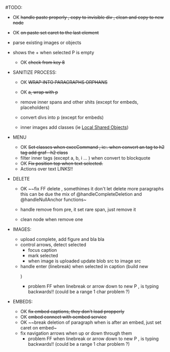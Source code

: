 
#TODO:

  + OK ~~handle paste properly , copy to invisible div , clean and copy to new node~~
  + OK ~~on paste set caret to the last element~~
  + parse existing images or objects
  + shows the + when selected P is empty
    + OK ~~check from key 8~~

  + SANITIZE PROCESS:
    + OK ~~WRAP INTO PARAGRAPHS ORPHANS~~
    + OK ~~a,  wrap with p~~

    + remove inner spans and other shits (except for embeds, placeholders)
    + convert divs into p (except for embeds)
    + inner images add classes (ie <a target="_blank" href="http://kb2.adobe.com/cps/161/tn_16194.html" data-href="http://kb2.adobe.com/cps/161/tn_16194.html" class="markup--anchor markup--p-anchor" data-tooltip="http://kb2.adobe.com/cps/161/tn_16194.html" data-tooltip-position="bottom" data-tooltip-type="link">Local Shared Objects</a>)

  + MENU
    + OK ~~Set classes when execCommand , ie:. when convert an <a> tag to h2 tag add graf--h2 class~~
    + filter inner tags (except a, b, i ... ) when convert to blockquote
    + OK ~~Fix position top when text selected.~~
    + Actions over text LINKS!!

  + DELETE

    + OK ~~fix FF delete , somethimes it don't let delete more paragraphs
      this can be due the mix of @handleCompleteDeletion and @handleNullAnchor functions~

    + handle remove from pre, it set rare span, just remove it
    + clean node when remove one

  + IMAGES:
    + upload complete, add figure and bla bla
    + control arrows, detect selected
      + focus caption
      + mark selected
      + when image is uploaded update blob src to image src
    + handle enter (linebreak) when selected in caption (build new <p>)
      + problem FF when linebreak or arrow down to new P , is typing backwards!! (could be a range 1 char problem ?)

  + EMBEDS:
    + OK ~~fix embed captions, they don't load propperly~~
    + OK ~~embed connect with oembed service~~
    + OK ~~break deletion of paragraph when is after an embed, just set caret on embed~
    + fix navigation arrows when up or down through them
      + problem FF when linebreak or arrow down to new P , is typing backwards!! (could be a range 1 char problem ?)


